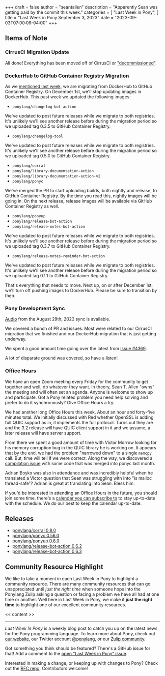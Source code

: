 +++
draft = false
author = "seantallen"
description = "Apparently Sean was getting paid by the commit this week."
categories = [
    "Last Week in Pony",
]
title = "Last Week in Pony September 3, 2023"
date = "2023-09-03T07:00:06-04:00"
+++

## Items of Note

### CirrusCI Migration Update

All done! Everything has been moved off of CirrusCI or ["decommissioned"](https://www.youtube.com/watch?v=yVDP5M0eTcM).

### DockerHub to GitHub Container Registry Migration

As we [mentioned last week](https://www.ponylang.io/blog/2023/08/last-week-in-pony-august-27-2023/#we-re-migrating-container-images-from-dockerhub-to-github-container-registry), we are migrating from DockerHub to GitHub Container Registry. On December 1st, we'll stop updating images in DockerHub. This past week we updated the following images:

- `ponylang/changelog-bot-action`

We've updated to post future releases while we migrate to both registries. It's unlikely we'll see another release before during the migration period so we uploaded tag 0.3.5 to GitHub Container Registry.

- `ponylang/changelog-tool`

We've updated to post future releases while we migrate to both registries. It's unlikely we'll see another release before during the migration period so we uploaded tag 0.5.0 to GitHub Container Registry.

- `ponylang/corral`
- `ponylang/library-documentation-action`
- `ponylang/library-documentation-action-v2`
- `ponylang/ponyc`

We've merged the PR to start uploading builds, both nightly and release, to GitHub Container Registry. By the time you read this, nightly images will be going in. On the next release, release images will be available via GitHub Container Registry as well.

- `ponylang/ponyup`
- `ponylang/release-bot-action`
- `ponylang/release-notes-bot-action`

We've updated to post future releases while we migrate to both registries. It's unlikely we'll see another release before during the migration period so we uploaded tag 0.3.7 to GitHub Container Registry.

- `ponylang/release-notes-reminder-bot-action`

We've updated to post future releases while we migrate to both registries. It's unlikely we'll see another release before during the migration period so we uploaded tag 0.1.1 to GitHub Container Registry.

That's everything that needs to move. Next up, on or after December 1st, we'll turn off pushing images to DockerHub. Please be sure to transition by then.

### Pony Development Sync

[Audio](https://sync-recordings.ponylang.io/r/2023_08_229.m4a) from the August 29th, 2023 sync is available.

We covered a bunch of PR and issues. Most were related to our CirrusCI migration that we finished and our DockerHub migration that is just getting underway.

We spent a good amount time going over the latest from [issue #4369](https://github.com/ponylang/ponyc/issues/4369).

A lot of disparate ground was covered, so have a listen!

### Office Hours

We have an open Zoom meeting every Friday for the community to get together and well, do whatever they want. In theory, Sean T. Allen "owns" the meeting and will often set an agenda. Anyone is welcome to show up and participate. Got a Pony related problem you need help solving and prefer to do it synchronously? Give Office Hours a try.

We had another long Office Hours this week. About an hour and forty-five minutes total. We initially discussed with Red whether OpenSSL is adding full QUIC support as in, it implements the full protocol. Turns out they are and the 3.2 release will have QUIC client support in it and we assume, a later release will have server support.

From there we spent a good amount of time with Victor Morrow looking for his memory corruption bug in the QUIC library he is working on. It appears that by the end, we had the problem "narrowed down" to a single `memcpy` call. But, time will tell if we were correct. Along the way, we discovered a [compilation issue](https://github.com/ponylang/ponyc/issues/4412) with some code that was merged into ponyc last month.

Adrian Boyko was also in attendance and was incredibly helpful when he translated a Victor question that Sean was struggling with into "is malloc thread-safe"? Adrian is great at translating into Sean. Bless him.

If you'd be interested in attending an Office Hours in the future, you should join some time, there's a [calendar you can subscribe to](https://calendar.google.com/calendar/ical/4465e68ae24131ae00461a40893f2637a2c9ac510e311a44ff78680e2f183ce3%40group.calendar.google.com/public/basic.ics) to stay up-to-date with the schedule. We do our best to keep the calendar up-to-date.

## Releases

- [ponylang/corral 0.8.0](https://github.com/ponylang/corral/releases/tag/0.8.0)
- [ponylang/ponyc 0.56.0](https://github.com/ponylang/ponyc/releases/tag/0.56.0)
- [ponylang/ponyup 0.8.0](https://github.com/ponylang/ponyup/releases/tag/0.8.0)
- [ponylang/release-bot-action 0.6.2](https://github.com/ponylang/release-bot-action/releases/tag/0.6.2)
- [ponylang/release-bot-action 0.6.3](https://github.com/ponylang/release-bot-action/releases/tag/0.6.3)

## Community Resource Highlight

We like to take a moment in each Last Week in Pony to highlight a community resource. There are many community resources that can go unappreciated until _just the right time_ when someone hops into the Ponylang Zulip asking a question or facing a problem we have all had at one time or another. Well here in Last Week in Pony, we make it **just the right time** to highlight one of our excellent community resources.

<< content >>

---

_Last Week In Pony_ is a weekly blog post to catch you up on the latest news for the Pony programming language. To learn more about Pony, check out [our website](https://ponylang.io), our Twitter account [@ponylang](https://twitter.com/ponylang), or our [Zulip community](https://ponylang.zulipchat.com).

Got something you think should be featured? There's a GitHub issue for that! Add a comment to the [open "Last Week in Pony" issue](https://github.com/ponylang/ponylang.github.io/issues?q=is%3Aissue+is%3Aopen+label%3Alast-week-in-pony).

Interested in making a change, or keeping up with changes to Pony? Check out the [RFC repo](https://github.com/ponylang/rfcs). Contributors welcome!
